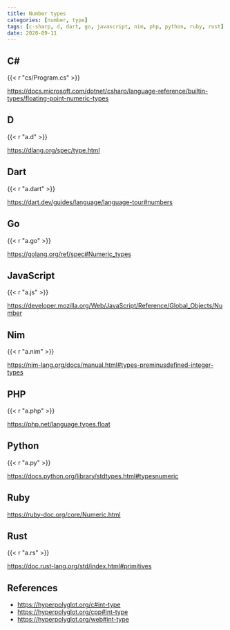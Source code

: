 ```yaml
---
title: Number types
categories: [number, type]
tags: [c-sharp, d, dart, go, javascript, nim, php, python, ruby, rust]
date: 2020-09-11
---
```


## C#

{{< r "cs/Program.cs" >}}

<https://docs.microsoft.com/dotnet/csharp/language-reference/builtin-types/floating-point-numeric-types>

## D

{{< r "a.d" >}}

<https://dlang.org/spec/type.html>

## Dart

{{< r "a.dart" >}}

<https://dart.dev/guides/language/language-tour#numbers>

## Go

{{< r "a.go" >}}

<https://golang.org/ref/spec#Numeric_types>

## JavaScript

{{< r "a.js" >}}

<https://developer.mozilla.org/Web/JavaScript/Reference/Global_Objects/Number>

## Nim

{{< r "a.nim" >}}

<https://nim-lang.org/docs/manual.html#types-preminusdefined-integer-types>

## PHP

{{< r "a.php" >}}

<https://php.net/language.types.float>

## Python

{{< r "a.py" >}}

<https://docs.python.org/library/stdtypes.html#typesnumeric>

## Ruby

<https://ruby-doc.org/core/Numeric.html>

## Rust

{{< r "a.rs" >}}

<https://doc.rust-lang.org/std/index.html#primitives>

## References

- <https://hyperpolyglot.org/c#int-type>
- <https://hyperpolyglot.org/cpp#int-type>
- <https://hyperpolyglot.org/web#int-type>
